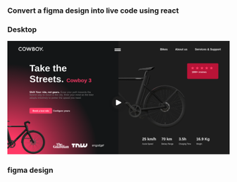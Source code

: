 ### Convert a figma design into live code using react

### Desktop

<img src="./src/assets/screenshot.png" /> 




### figma design

